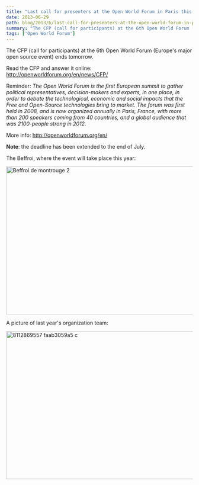 ```yaml
---
title: "Last call for presenters at the Open World Forum in Paris this fall"
date: 2013-06-29
path: blog/2013/6/last-call-for-presenters-at-the-open-world-forum-in-paris-this-fall
summary: "The CFP (call for participants) at the 6th Open World Forum (Europe's major open source event) ends tomorrow."
tags: ['Open World Forum']
---
```


The CFP (call for participants) at the 6th Open World Forum (Europe's major open source event) ends tomorrow.

Read the CFP and answer it online: <http://openworldforum.org/en/news/CFP/>

Reminder: <em>The Open World Forum is the first European summit to gather political representatives, decision-makers and experts, in one place, in order to debate the technological, economic and social impacts that the Free and Open-Source technologies bring to market. The forum was first held in 2008, and is now organized annually in Paris, France, with more than 200 speakers coming from 40 countries, and a global audience that was 2100-people strong in 2012.</em>

More info: <http://openworldforum.org/en/>

**Note**: the deadline has been extended to the end of July.


The Beffroi, where the event will take place this year:

<img src="http://fermigier.com/images/1372509915.89-beffroi_de_montrouge_2.jpg" alt="Beffroi de montrouge 2" title="beffroi_de_montrouge_2.jpg" border="0" width="600" height="400" />

A picture of last year's organization team:

<img src="http://fermigier.com/images/1372509918.67-8112869557_faab3059a5_c.jpg" alt="8112869557 faab3059a5 c" title="8112869557_faab3059a5_c.jpg" border="0" width="600" height="400" />